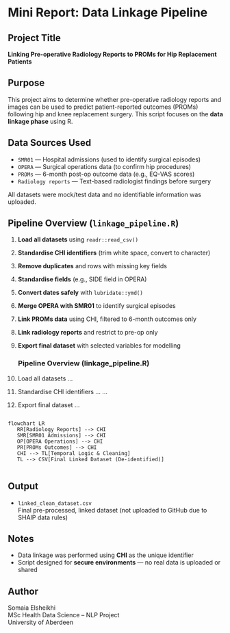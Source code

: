 # Mini Report: Data Linkage Pipeline

## Project Title
**Linking Pre-operative Radiology Reports to PROMs for Hip Replacement Patients**

## Purpose
This project aims to determine whether pre-operative radiology reports and images can be used to predict patient-reported outcomes (PROMs) following hip and knee replacement surgery. This script focuses on the **data linkage phase** using R.

## Data Sources Used
- `SMR01` — Hospital admissions (used to identify surgical episodes)
- `OPERA` — Surgical operations data (to confirm hip procedures)
- `PROMs` — 6-month post-op outcome data (e.g., EQ-VAS scores)
- `Radiology reports` — Text-based radiologist findings before surgery

All datasets were mock/test data and no identifiable information was uploaded.

## Pipeline Overview (`linkage_pipeline.R`)
1. **Load all datasets** using `readr::read_csv()`
2. **Standardise CHI identifiers** (trim white space, convert to character)
3. **Remove duplicates** and rows with missing key fields
4. **Standardise fields** (e.g., SIDE field in OPERA)
5. **Convert dates safely** with `lubridate::ymd()`
6. **Merge OPERA with SMR01** to identify surgical episodes
7. **Link PROMs data** using CHI, filtered to 6-month outcomes only
8. **Link radiology reports** and restrict to pre-op only
9. **Export final dataset** with selected variables for modelling

   ### Pipeline Overview (linkage_pipeline.R)
1. Load all datasets …
2. Standardise CHI identifiers …
…
9. Export final dataset …

```mermaid

flowchart LR
   RR[Radiology Reports] --> CHI
   SMR[SMR01 Admissions] --> CHI
   OP[OPERA Operations] --> CHI
   PR[PROMs Outcomes] --> CHI
   CHI --> TL[Temporal Logic & Cleaning]
   TL --> CSV[Final Linked Dataset (De-identified)]


```
## Output
- `linked_clean_dataset.csv`  
  Final pre-processed, linked dataset (not uploaded to GitHub due to SHAIP data rules)

## Notes
- Data linkage was performed using **CHI** as the unique identifier
- Script designed for **secure environments** — no real data is uploaded or shared

## Author
Somaia Elsheikhi  
MSc Health Data Science – NLP Project  
University of Aberdeen
